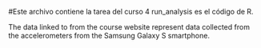 #Este archivo contiene la tarea del curso 4
run_analysis es el código de R.

The data linked to from the course website represent data collected from the accelerometers from the Samsung Galaxy S smartphone.
